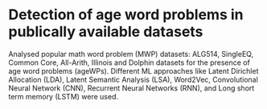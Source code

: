 # Detection of age word problems in publically available datasets
Analysed popular math word problem (MWP) datasets: ALG514, SingleEQ, Common Core, All-Arith, Illinois and
Dolphin datasets for the presence of age word problems (ageWPs).
Different ML approaches like Latent Dirichlet Allocation (LDA), Latent Semantic Analysis (LSA), Word2Vec,
Convolutional Neural Network (CNN), Recurrent Neural Networks (RNN), and Long short term memory (LSTM) were used.
